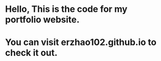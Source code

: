 # Hello, This is the code for my portfolio website.
# You can visit erzhao102.github.io to check it out.
